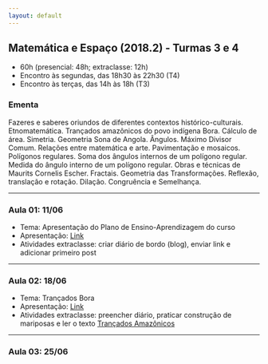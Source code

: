 ```yaml
---
layout: default
---
```


## Matemática e Espaço (2018.2) - Turmas 3 e 4
+ 60h (presencial: 48h; extraclasse: 12h)
 + Encontro às segundas, das 18h30 às 22h30 (T4)
 + Encontro às terças, das 14h às 18h (T3)

### Ementa
Fazeres e saberes oriundos de diferentes contextos histórico-culturais. Etnomatemática. Trançados amazônicos do povo indígena Bora. Cálculo de área. Simetria. Geometria Sona de Angola. Ângulos. Máximo Divisor Comum. Relações entre matemática e arte. Pavimentação e mosaicos. Polígonos regulares. Soma dos ângulos internos de um polígono regular. Medida do ângulo interno de um polígono regular. Obras e técnicas de Maurits Cornelis Escher. Fractais. Geometria das Transformações. Reflexão, translação e rotação. Dilação. Congruência e Semelhança.

---

### Aula 01: 11/06
+ Tema: Apresentação do Plano de Ensino-Aprendizagem do curso
+ Apresentação: [Link](https://www.dropbox.com/s/dw5s1sqxv7bj6gz/aula01-ME.pdf?dl=0)
+ Atividades extraclasse: criar diário de bordo (blog), enviar link e adicionar primeiro post
  
---

### Aula 02: 18/06
+ Tema: Trançados Bora
+ Apresentação: [Link](https://www.dropbox.com/s/xe9y13v5dpcnlxa/aula02-ME.pdf?dl=0)
+ Atividades extraclasse: preencher diário, praticar construção de mariposas e ler o texto [Trançados Amazônicos](https://www.dropbox.com/s/1rbpe2i9h9vnflu/aula02-ME-TextoTran%C3%A7Amaz.pdf?dl=0)

---

### Aula 03: 25/06
